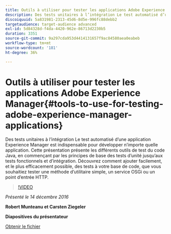 ```yaml
---
title: Outils à utiliser pour tester les applications Adobe Experience Manager
description: Des tests unitaires à l’intégration Le test automatisé d’une application Experience Manager est indispensable pour développer n’importe quelle application. Cette présentation présente les différents outils de test du code Java, en commençant par les principes de base des tests d’unité jusqu’aux tests fonctionnels et d’intégration. Découvrez comment ajouter facilement, et le plus efficacement possible, des tests à votre base de code, que vous souhaitiez tester une méthode d’utilitaire simple, un service OSGi ou un point d’entrée HTTP.
discoiquuid: 5a831981-2313-45d6-8d5e-996fc88debb2
targetaudience: target-audience advanced
exl-id: 5d84328d-f4da-4420-962e-86713d2230b5
duration: 3351
source-git-commit: 9a297cda953d4414131657f9ac84580aea0eabeb
workflow-type: tm+mt
source-wordcount: '181'
ht-degree: 36%

---
```


# Outils à utiliser pour tester les applications Adobe Experience Manager{#tools-to-use-for-testing-adobe-experience-manager-applications}

Des tests unitaires à l’intégration Le test automatisé d’une application Experience Manager est indispensable pour développer n’importe quelle application. Cette présentation présente les différents outils de test du code Java, en commençant par les principes de base des tests d’unité jusqu’aux tests fonctionnels et d’intégration. Découvrez comment ajouter facilement, et le plus efficacement possible, des tests à votre base de code, que vous souhaitiez tester une méthode d’utilitaire simple, un service OSGi ou un point d’entrée HTTP.

>[!VIDEO](https://video.tv.adobe.com/v/19302/?quality=9)

*Présenté le 14 décembre 2016*

**Robert Munteanu et Carsten Ziegeler**

**Diapositives du présentateur**

[Obtenir le fichier](assets/aem-gems-tools-for-testing-12-14-16.pdf)
<!--
[Get back to the Overview](https://helpx.adobe.com/fr/experience-manager/kt/eseminars/gems/aem-index.html)
-->
